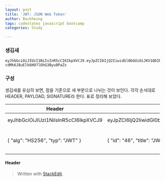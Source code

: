 ```yaml
---
layout: post
title: 'JWT: JSON Web Token'
author: Rockheung
tags: codestates javascript bootcamp
categories: Study

---
```

###  생김새

```shell
eyJhbGciOiJIUzI1NiIsInR5cCI6IkpXVCJ9.eyJpZCI6IjQ2IiwidGl0bGUiOiJKV1Q6IEpzb24gV2ViIFRva2VuIiwiYXV0aG9yIjoiUm9ja2hldW5nIn0.46Oqgx5iLypy2r-cdMk6J8uElk6H97lOhG3Byu8PaZs
```


### 구성

생김새를 유심히 보면, 점을 기준으로 세 부분으로 나뉘는 것이 보인다. 각각 순서대로 HEADER, PAYLOAD, SIGNATURE라 한다. 표로 정리해 보았다.

|Header|Payload|Signature|
|----|----|----|
|eyJhbGciOiJIUzI1NiIsInR5cCI6IkpXVCJ9|eyJpZCI6IjQ2IiwidGl0bGUiOiJKV1Q6IEpzb24gV2ViIFRva2VuIiwiYXV0aG9yIjoiUm9ja2hldW5nIn0|46Oqgx5iLypy2r-cdMk6J8uElk6H97lOhG3Byu8PaZs|
|{ "alg": "HS256", "typ": "JWT" }|{ "id": "46", "title": "JWT: Json Web Token",  "author": "Rockheung" }|HMACSHA256( base64UrlEncode(header) + "." +  base64UrlEncode(payload), *your-256-bit-secret* )|


#### Header




> Written with [StackEdit](https://stackedit.io/).




